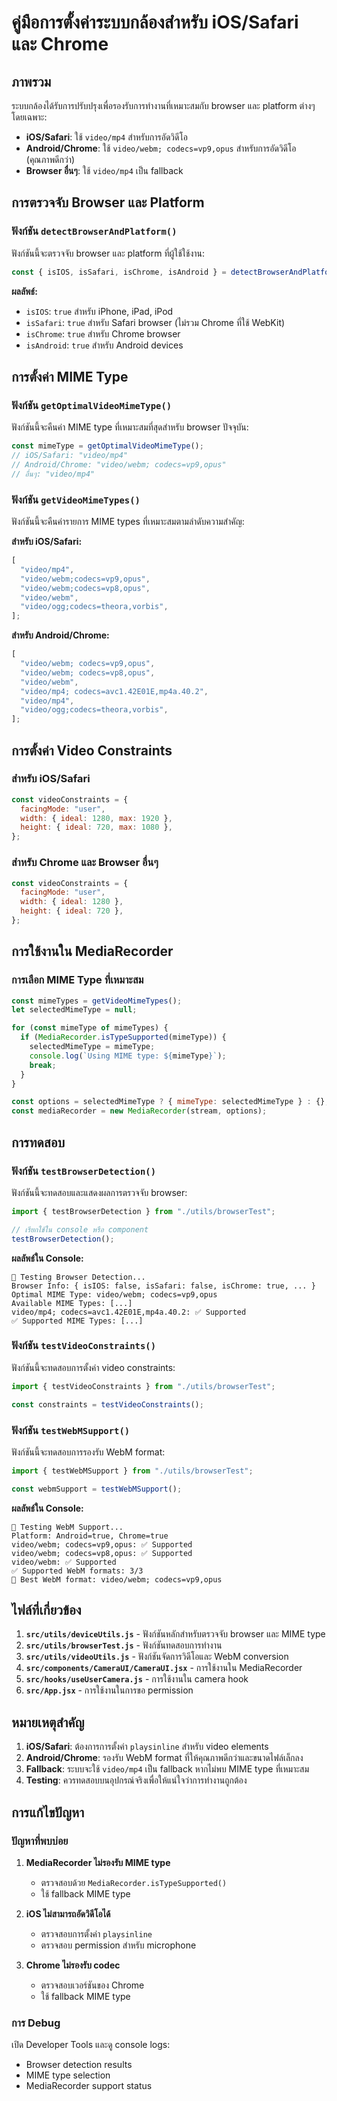 # คู่มือการตั้งค่าระบบกล้องสำหรับ iOS/Safari และ Chrome

## ภาพรวม

ระบบกล้องได้รับการปรับปรุงเพื่อรองรับการทำงานที่เหมาะสมกับ browser และ platform ต่างๆ โดยเฉพาะ:

- **iOS/Safari**: ใช้ `video/mp4` สำหรับการอัดวิดีโอ
- **Android/Chrome**: ใช้ `video/webm; codecs=vp9,opus` สำหรับการอัดวิดีโอ (คุณภาพดีกว่า)
- **Browser อื่นๆ**: ใช้ `video/mp4` เป็น fallback

## การตรวจจับ Browser และ Platform

### ฟังก์ชัน `detectBrowserAndPlatform()`

ฟังก์ชันนี้จะตรวจจับ browser และ platform ที่ผู้ใช้ใช้งาน:

```javascript
const { isIOS, isSafari, isChrome, isAndroid } = detectBrowserAndPlatform();
```

**ผลลัพธ์:**

- `isIOS`: `true` สำหรับ iPhone, iPad, iPod
- `isSafari`: `true` สำหรับ Safari browser (ไม่รวม Chrome ที่ใช้ WebKit)
- `isChrome`: `true` สำหรับ Chrome browser
- `isAndroid`: `true` สำหรับ Android devices

## การตั้งค่า MIME Type

### ฟังก์ชัน `getOptimalVideoMimeType()`

ฟังก์ชันนี้จะคืนค่า MIME type ที่เหมาะสมที่สุดสำหรับ browser ปัจจุบัน:

```javascript
const mimeType = getOptimalVideoMimeType();
// iOS/Safari: "video/mp4"
// Android/Chrome: "video/webm; codecs=vp9,opus"
// อื่นๆ: "video/mp4"
```

### ฟังก์ชัน `getVideoMimeTypes()`

ฟังก์ชันนี้จะคืนค่ารายการ MIME types ที่เหมาะสมตามลำดับความสำคัญ:

**สำหรับ iOS/Safari:**

```javascript
[
  "video/mp4",
  "video/webm;codecs=vp9,opus",
  "video/webm;codecs=vp8,opus",
  "video/webm",
  "video/ogg;codecs=theora,vorbis",
];
```

**สำหรับ Android/Chrome:**

```javascript
[
  "video/webm; codecs=vp9,opus",
  "video/webm; codecs=vp8,opus",
  "video/webm",
  "video/mp4; codecs=avc1.42E01E,mp4a.40.2",
  "video/mp4",
  "video/ogg;codecs=theora,vorbis",
];
```

## การตั้งค่า Video Constraints

### สำหรับ iOS/Safari

```javascript
const videoConstraints = {
  facingMode: "user",
  width: { ideal: 1280, max: 1920 },
  height: { ideal: 720, max: 1080 },
};
```

### สำหรับ Chrome และ Browser อื่นๆ

```javascript
const videoConstraints = {
  facingMode: "user",
  width: { ideal: 1280 },
  height: { ideal: 720 },
};
```

## การใช้งานใน MediaRecorder

### การเลือก MIME Type ที่เหมาะสม

```javascript
const mimeTypes = getVideoMimeTypes();
let selectedMimeType = null;

for (const mimeType of mimeTypes) {
  if (MediaRecorder.isTypeSupported(mimeType)) {
    selectedMimeType = mimeType;
    console.log(`Using MIME type: ${mimeType}`);
    break;
  }
}

const options = selectedMimeType ? { mimeType: selectedMimeType } : {};
const mediaRecorder = new MediaRecorder(stream, options);
```

## การทดสอบ

### ฟังก์ชัน `testBrowserDetection()`

ฟังก์ชันนี้จะทดสอบและแสดงผลการตรวจจับ browser:

```javascript
import { testBrowserDetection } from "./utils/browserTest";

// เรียกใช้ใน console หรือ component
testBrowserDetection();
```

**ผลลัพธ์ใน Console:**

```
🧪 Testing Browser Detection...
Browser Info: { isIOS: false, isSafari: false, isChrome: true, ... }
Optimal MIME Type: video/webm; codecs=vp9,opus
Available MIME Types: [...]
video/mp4; codecs=avc1.42E01E,mp4a.40.2: ✅ Supported
✅ Supported MIME Types: [...]
```

### ฟังก์ชัน `testVideoConstraints()`

ฟังก์ชันนี้จะทดสอบการตั้งค่า video constraints:

```javascript
import { testVideoConstraints } from "./utils/browserTest";

const constraints = testVideoConstraints();
```

### ฟังก์ชัน `testWebMSupport()`

ฟังก์ชันนี้จะทดสอบการรองรับ WebM format:

```javascript
import { testWebMSupport } from "./utils/browserTest";

const webmSupport = testWebMSupport();
```

**ผลลัพธ์ใน Console:**

```
🧪 Testing WebM Support...
Platform: Android=true, Chrome=true
video/webm; codecs=vp9,opus: ✅ Supported
video/webm; codecs=vp8,opus: ✅ Supported
video/webm: ✅ Supported
✅ Supported WebM formats: 3/3
🎯 Best WebM format: video/webm; codecs=vp9,opus
```

## ไฟล์ที่เกี่ยวข้อง

1. **`src/utils/deviceUtils.js`** - ฟังก์ชันหลักสำหรับตรวจจับ browser และ MIME type
2. **`src/utils/browserTest.js`** - ฟังก์ชันทดสอบการทำงาน
3. **`src/utils/videoUtils.js`** - ฟังก์ชันจัดการวิดีโอและ WebM conversion
4. **`src/components/CameraUI/CameraUI.jsx`** - การใช้งานใน MediaRecorder
5. **`src/hooks/useUserCamera.js`** - การใช้งานใน camera hook
6. **`src/App.jsx`** - การใช้งานในการขอ permission

## หมายเหตุสำคัญ

1. **iOS/Safari**: ต้องการการตั้งค่า `playsinline` สำหรับ video elements
2. **Android/Chrome**: รองรับ WebM format ที่ให้คุณภาพดีกว่าและขนาดไฟล์เล็กลง
3. **Fallback**: ระบบจะใช้ `video/mp4` เป็น fallback หากไม่พบ MIME type ที่เหมาะสม
4. **Testing**: ควรทดสอบบนอุปกรณ์จริงเพื่อให้แน่ใจว่าการทำงานถูกต้อง

## การแก้ไขปัญหา

### ปัญหาที่พบบ่อย

1. **MediaRecorder ไม่รองรับ MIME type**

   - ตรวจสอบด้วย `MediaRecorder.isTypeSupported()`
   - ใช้ fallback MIME type

2. **iOS ไม่สามารถอัดวิดีโอได้**

   - ตรวจสอบการตั้งค่า `playsinline`
   - ตรวจสอบ permission สำหรับ microphone

3. **Chrome ไม่รองรับ codec**
   - ตรวจสอบเวอร์ชันของ Chrome
   - ใช้ fallback MIME type

### การ Debug

เปิด Developer Tools และดู console logs:

- Browser detection results
- MIME type selection
- MediaRecorder support status

